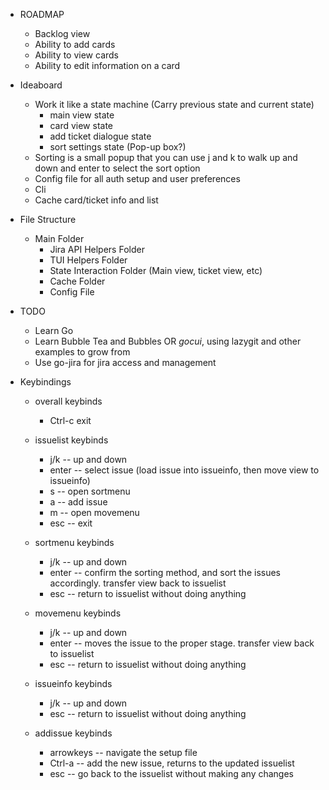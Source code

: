 * ROADMAP
    - Backlog view
    - Ability to add cards
    - Ability to view cards
    - Ability to edit information on a card


* Ideaboard
    - Work it like a state machine (Carry previous state and current state)
        * main view state
        * card view state
        * add ticket dialogue state
        * sort settings state (Pop-up box?)
    - Sorting is a small popup that you can use j and k to walk up and down and enter to select the sort option
    - Config file for all auth setup and user preferences
    - Cli
    - Cache card/ticket info and list

* File Structure
    - Main Folder
        - Jira API Helpers Folder
        - TUI Helpers Folder
        - State Interaction Folder (Main view, ticket view, etc)
        - Cache Folder
        * Config File

* TODO
    - Learn Go
    - Learn Bubble Tea and Bubbles OR _gocui_, using lazygit and other examples to grow from
    - Use go-jira for jira access and management

* Keybindings
    - overall keybinds
        - Ctrl-c exit

    - issuelist keybinds
        - j/k -- up and down
        - enter -- select issue (load issue into issueinfo, then move view to issueinfo)
        - s -- open sortmenu
        - a -- add issue
        - m -- open movemenu
        - esc -- exit

    - sortmenu keybinds
        - j/k -- up and down
        - enter -- confirm the sorting method, and sort the issues accordingly. transfer view back to issuelist
        - esc -- return to issuelist without doing anything

    - movemenu keybinds
        - j/k -- up and down
        - enter -- moves the issue to the proper stage. transfer view back to issuelist
        - esc -- return to issuelist without doing anything

    - issueinfo keybinds
        - j/k -- up and down
        - esc -- return to issuelist without doing anything

    - addissue keybinds
        - arrowkeys -- navigate the setup file
        - Ctrl-a -- add the new issue, returns to the updated issuelist
        - esc -- go back to the issuelist without making any changes

